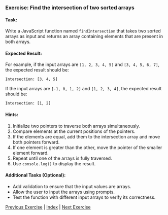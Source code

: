 ### Exercise: Find the intersection of two sorted arrays

#### Task:
Write a JavaScript function named `findIntersection` that takes two sorted arrays as input and returns an array containing elements that are present in both arrays.

#### Expected Result:
For example, if the input arrays are `[1, 2, 3, 4, 5]` and `[3, 4, 5, 6, 7]`, the expected result should be:
```
Intersection: [3, 4, 5]
```
If the input arrays are `[-1, 0, 1, 2]` and `[1, 2, 3, 4]`, the expected result should be:
```
Intersection: [1, 2]
```

#### Hints:
1. Initialize two pointers to traverse both arrays simultaneously.
2. Compare elements at the current positions of the pointers.
3. If the elements are equal, add them to the intersection array and move both pointers forward.
4. If one element is greater than the other, move the pointer of the smaller element forward.
5. Repeat until one of the arrays is fully traversed.
6. Use `console.log()` to display the result.

#### Additional Tasks (Optional):
- Add validation to ensure that the input values are arrays.
- Allow the user to input the arrays using prompts.
- Test the function with different input arrays to verify its correctness.


[Previous Exercise](../15/README.md) | [Index](../../README.md) | [Next Exercise](../17/README.md)